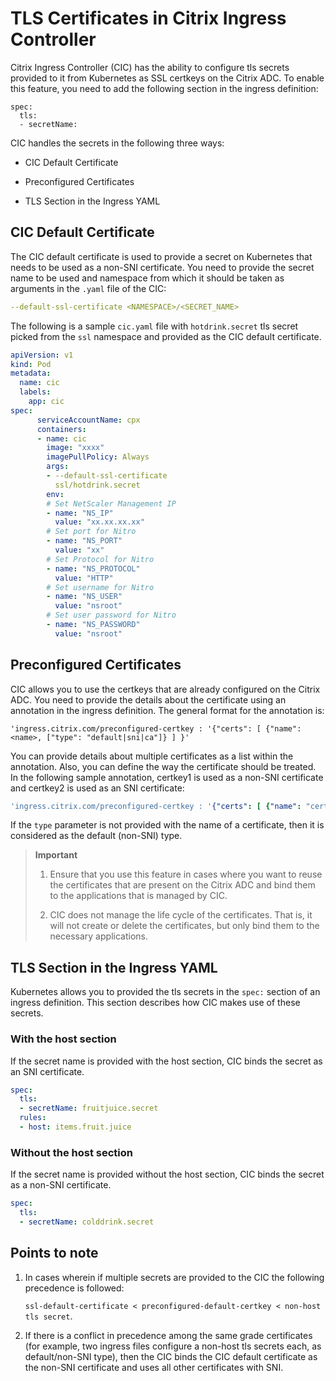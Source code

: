 # TLS Certificates in Citrix Ingress Controller

Citrix Ingress Controller (CIC) has the ability to configure tls secrets provided to it from Kubernetes as SSL certkeys on the Citrix ADC. To enable this feature, you need to add the following section in the ingress definition:

```
spec:
  tls:
  - secretName:
```

CIC handles the secrets in the following three ways:

-  CIC Default Certificate

-  Preconfigured Certificates

-  TLS Section in the Ingress YAML

## CIC Default Certificate

The CIC default certificate is used to provide a secret on Kubernetes that needs to be used as a non-SNI certificate. You need to provide the secret name to be used and namespace from which it should be taken as arguments in the `.yaml` file of the CIC:

```YAML
--default-ssl-certificate <NAMESPACE>/<SECRET_NAME>
```

The following is a sample `cic.yaml` file with `hotdrink.secret` tls secret picked from the `ssl` namespace and provided as the CIC default certificate.

```YAML
apiVersion: v1
kind: Pod 
metadata:
  name: cic 
  labels:
    app: cic 
spec:
      serviceAccountName: cpx 
      containers:
      - name: cic 
        image: "xxxx"
        imagePullPolicy: Always
        args:
        - --default-ssl-certificate
          ssl/hotdrink.secret
        env:
        # Set NetScaler Management IP
        - name: "NS_IP"
          value: "xx.xx.xx.xx"
        # Set port for Nitro
        - name: "NS_PORT"
          value: "xx"
        # Set Protocol for Nitro
        - name: "NS_PROTOCOL"
          value: "HTTP"
        # Set username for Nitro
        - name: "NS_USER"
          value: "nsroot"
        # Set user password for Nitro
        - name: "NS_PASSWORD"
          value: "nsroot"
```

## Preconfigured Certificates

CIC allows you to use the certkeys that are already configured on the Citrix ADC. You need to provide the details about the certificate using an annotation in the ingress definition. The general format for the annotation is:

```
'ingress.citrix.com/preconfigured-certkey : '{"certs": [ {"name": <name>, ["type": "default|sni|ca"]} ] }'
```

You can provide details about multiple certificates as a list within the annotation. Also, you can define the way the certificate should be treated. In the following sample annotation, certkey1 is used as a non-SNI certificate and certkey2 is used as an SNI certificate:

```YAML
'ingress.citrix.com/preconfigured-certkey : '{"certs": [ {"name": "certkey1", "type": "default"}, {"name": "certkey2", "type": "sni"} ] }
```

If the `type` parameter is not provided with the name of a certificate, then it is considered as the default (non-SNI) type.

>**Important**
>
>1.  Ensure that you use this feature in cases where you want to reuse the certificates that are present on the Citrix ADC and bind them to the applications that is managed by CIC.
>
>2.  CIC does not manage the life cycle of the certificates. That is, it will not create or delete the certificates, but only bind them to the necessary applications.

## TLS Section in the Ingress YAML

Kubernetes allows you to provided the tls secrets in the `spec:` section of an ingress definition. This section describes how CIC makes use of these secrets.

### With the host section

If the secret name is provided with the host section, CIC binds the secret as an SNI certificate.

```YAML
spec:
  tls:
  - secretName: fruitjuice.secret
  rules:
  - host: items.fruit.juice
```

### Without the host section

If the secret name is provided without the host section, CIC binds the secret as a non-SNI certificate.

```YAML
spec:
  tls:
  - secretName: colddrink.secret
```

## Points to note

1.  In cases wherein if multiple secrets are provided to the CIC the following precedence is followed:

    ```ssl-default-certificate < preconfigured-default-certkey < non-host tls secret```.

2.  If there is a conflict in precedence among the same grade certificates (for example, two ingress files configure a non-host tls secrets each, as default/non-SNI type), then the CIC binds the CIC default certificate as the non-SNI certificate and uses all other certificates with SNI.
